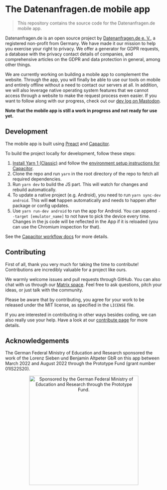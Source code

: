 # The Datenanfragen.de mobile app

> This repository contains the source code for the Datenanfragen.de mobile app.

Datenanfragen.de is an open source project by [Datenanfragen.de e.&nbsp;V.](https://www.datarequests.org/verein), a registered non-profit from Germany. We have made it our mission to help you exercise your right to privacy. We offer a generator for GDPR requests, a database with the privacy contact details of companies, and comprehensive articles on the GDPR and data protection in general, among other things.

<!-- TODO: Screenshot -->

We are currently working on building a mobile app to complement the website. Through the app, you will finally be able to use our tools on mobile and entirely offline without a need to contact our servers at all. In addition, we will also leverage native operating system features that we cannot access through a website to make the request process even easier. If you want to follow along with our progress, check out our [dev log on Mastodon](https://chaos.social/@dev_at_datarequestsORG).

**Note that the mobile app is still a work in progress and not ready for use yet.**

## Development

The mobile app is built using [Preact](https://preactjs.com/) and [Capacitor](https://capacitorjs.com/).

To build the project locally for development, follow these steps:

1. [Install Yarn 1 (Classic)](https://classic.yarnpkg.com/en/docs/install) and follow the [environment setup instructions for Capacitor](https://capacitorjs.com/docs/getting-started/environment-setup).
2. Clone the repo and run `yarn` in the root directory of the repo to fetch all required dependencies.
3. Run `yarn dev` to build the JS part. This will watch for changes and rebuild automatically.
4. To update a native project (e.g. Android), you need to run `yarn sync-dev android`. This will **not** happen automatically and needs to happen after package or config updates.
5. Use `yarn run-dev android` to run the app for Android. You can append `--target [emulator_name]` to not have to pick the device every time. Changes in the js code will be reflected in the App if it is reloaded (you can use the Chromium inspection for that).

See the [Capacitor workflow docs](https://capacitorjs.com/docs/v3/basics/workflow) for more details.

## Contributing

First of all, thank you very much for taking the time to contribute! Contributions are incredibly valuable for a project like ours.

We warmly welcome issues and pull requests through GitHub. You can also chat with us through our [Matrix space](https://matrix.to/#/#datenanfragen:matrix.altpeter.me). Feel free to ask questions, pitch your ideas, or just talk with the community.

Please be aware that by contributing, you agree for your work to be released under the MIT license, as specified in the `LICENSE` file.

If you are interested in contributing in other ways besides coding, we can also really use your help. Have a look at our [contribute page](https://www.datarequests.org/contribute) for more details.

## Acknowledgements

The German Federal Ministry of Education and Research sponsored the work of the Lorenz Sieben und Benjamin Altpeter GbR on this app between March 2022 and August 2022 through the Prototype Fund (grant number 01IS22S20).

<p align="center">
  <img width="350" alt="Sponsored by the German Federal Ministry of Education and Research through the Prototype Fund." src="https://static.dacdn.de/other/bmbf-ptf-logo.svg">
</p>
